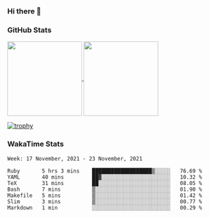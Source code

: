 ### Hi there 👋

### GitHub Stats

<a href="https://github.com/anuraghazra/github-readme-stats">
  <img align="center" height="170px" src="https://github-readme-stats.vercel.app/api/top-langs/?username=tksfjt1024&layout=compact&count_private=true&show_icons=true&show_icons=true&theme=graywhite" />
</a>
<a href="https://github.com/anuraghazra/github-readme-stats">
  <img align="center" height="170px" src="https://github-readme-stats.vercel.app/api?username=tksfjt1024&count_private=true&show_icons=true&show_icons=true&theme=graywhite" />
</a>

[![trophy](https://github-profile-trophy.vercel.app/?username=tksfjt1024)](https://github.com/ryo-ma/github-profile-trophy)

### WakaTime Stats

<!--START_SECTION:waka-->
```text
Week: 17 November, 2021 - 23 November, 2021

Ruby       5 hrs 3 mins    ███████████████████▒░░░░░   76.69 % 
YAML       40 mins         ██▓░░░░░░░░░░░░░░░░░░░░░░   10.32 % 
TeX        31 mins         ██░░░░░░░░░░░░░░░░░░░░░░░   08.05 % 
Bash       7 mins          ▒░░░░░░░░░░░░░░░░░░░░░░░░   01.90 % 
Makefile   5 mins          ▒░░░░░░░░░░░░░░░░░░░░░░░░   01.42 % 
Slim       3 mins          ▒░░░░░░░░░░░░░░░░░░░░░░░░   00.77 % 
Markdown   1 min           ░░░░░░░░░░░░░░░░░░░░░░░░░   00.29 % 
```
<!--END_SECTION:waka-->
